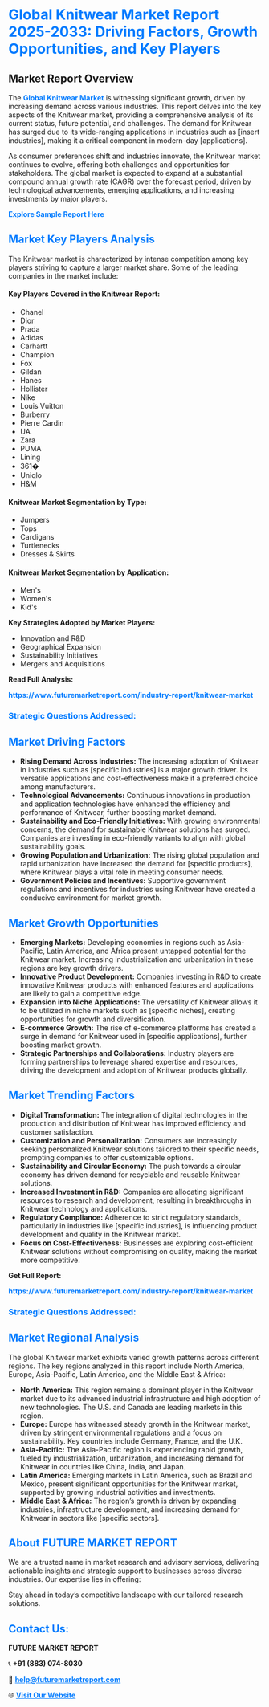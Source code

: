 <h1 style="color: #007BFF;">Global Knitwear Market Report 2025-2033: Driving Factors, Growth Opportunities, and Key Players</h1>

<section id="overview">
<h2>Market Report Overview</h2>
<p>The <a href="https://www.futuremarketreport.com/industry-report/knitwear-market" style="color: #007BFF; text-decoration: none;"><strong>Global Knitwear Market</strong></a> is witnessing significant growth, driven by increasing demand across various industries. This report delves into the key aspects of the Knitwear market, providing a comprehensive analysis of its current status, future potential, and challenges. The demand for Knitwear has surged due to its wide-ranging applications in industries such as [insert industries], making it a critical component in modern-day [applications].</p>
<p>As consumer preferences shift and industries innovate, the Knitwear market continues to evolve, offering both challenges and opportunities for stakeholders. The global market is expected to expand at a substantial compound annual growth rate (CAGR) over the forecast period, driven by technological advancements, emerging applications, and increasing investments by major players.</p>
</section>

<section id="overview">
<p><a href="https://www.futuremarketreport.com/request-sample/reportId=109205" style="color: #007BFF; text-decoration: none;"><strong>Explore Sample Report Here</strong></a></p>
</section>

<section id="key-players">
<h2 style="color: #007BFF;">Market Key Players Analysis</h2>
<p>The Knitwear market is characterized by intense competition among key players striving to capture a larger market share. Some of the leading companies in the market include:</p>
<h4>Key Players Covered in the Knitwear Report:</h4>
<ul><li>Chanel</li><li>Dior</li><li>Prada</li><li>Adidas</li><li>Carhartt</li><li>Champion</li><li>Fox</li><li>Gildan</li><li>Hanes</li><li>Hollister</li><li>Nike</li><li>Louis Vuitton</li><li>Burberry</li><li>Pierre Cardin</li><li>UA</li><li>Zara</li><li>PUMA</li><li>Lining</li><li>361�</li><li>Uniqlo</li><li>H&amp;M</li></ul>
<h4>Knitwear Market Segmentation by Type:</h4>
<ul><li>Jumpers</li><li>Tops</li><li>Cardigans</li><li>Turtlenecks</li><li>Dresses &amp; Skirts</li></ul>

<h4>Knitwear Market Segmentation by Application:</h4>
<ul><li>Men&#039;s</li><li>Women&#039;s</li><li>Kid&#039;s</li></ul>
<p><strong>Key Strategies Adopted by Market Players:</strong></p>
<ul>
<li>Innovation and R&D</li>
<li>Geographical Expansion</li>
<li>Sustainability Initiatives</li>
<li>Mergers and Acquisitions</li>
</ul>
</section>

<section>
<p><strong>Read Full Analysis: </strong></p><a href="https://www.futuremarketreport.com/industry-report/knitwear-market" style="color: #007BFF; text-decoration: none;"><strong>https://www.futuremarketreport.com/industry-report/knitwear-market</strong></a>
<h3 style="color: #007BFF;">Strategic Questions Addressed:</h3>
</section>

<section id="driving-factors">
<h2 style="color: #007BFF;">Market Driving Factors</h2>
<ul>
<li><strong>Rising Demand Across Industries:</strong> The increasing adoption of Knitwear in industries such as [specific industries] is a major growth driver. Its versatile applications and cost-effectiveness make it a preferred choice among manufacturers.</li>
<li><strong>Technological Advancements:</strong> Continuous innovations in production and application technologies have enhanced the efficiency and performance of Knitwear, further boosting market demand.</li>
<li><strong>Sustainability and Eco-Friendly Initiatives:</strong> With growing environmental concerns, the demand for sustainable Knitwear solutions has surged. Companies are investing in eco-friendly variants to align with global sustainability goals.</li>
<li><strong>Growing Population and Urbanization:</strong> The rising global population and rapid urbanization have increased the demand for [specific products], where Knitwear plays a vital role in meeting consumer needs.</li>
<li><strong>Government Policies and Incentives:</strong> Supportive government regulations and incentives for industries using Knitwear have created a conducive environment for market growth.</li>
</ul>
</section>

<section id="growth-opportunities">
<h2 style="color: #007BFF;">Market Growth Opportunities</h2>
<ul>
<li><strong>Emerging Markets:</strong> Developing economies in regions such as Asia-Pacific, Latin America, and Africa present untapped potential for the Knitwear market. Increasing industrialization and urbanization in these regions are key growth drivers.</li>
<li><strong>Innovative Product Development:</strong> Companies investing in R&D to create innovative Knitwear products with enhanced features and applications are likely to gain a competitive edge.</li>
<li><strong>Expansion into Niche Applications:</strong> The versatility of Knitwear allows it to be utilized in niche markets such as [specific niches], creating opportunities for growth and diversification.</li>
<li><strong>E-commerce Growth:</strong> The rise of e-commerce platforms has created a surge in demand for Knitwear used in [specific applications], further boosting market growth.</li>
<li><strong>Strategic Partnerships and Collaborations:</strong> Industry players are forming partnerships to leverage shared expertise and resources, driving the development and adoption of Knitwear products globally.</li>
</ul>
</section>

<section id="trending-factors">
<h2 style="color: #007BFF;">Market Trending Factors</h2>
<ul>
<li><strong>Digital Transformation:</strong> The integration of digital technologies in the production and distribution of Knitwear has improved efficiency and customer satisfaction.</li>
<li><strong>Customization and Personalization:</strong> Consumers are increasingly seeking personalized Knitwear solutions tailored to their specific needs, prompting companies to offer customizable options.</li>
<li><strong>Sustainability and Circular Economy:</strong> The push towards a circular economy has driven demand for recyclable and reusable Knitwear solutions.</li>
<li><strong>Increased Investment in R&D:</strong> Companies are allocating significant resources to research and development, resulting in breakthroughs in Knitwear technology and applications.</li>
<li><strong>Regulatory Compliance:</strong> Adherence to strict regulatory standards, particularly in industries like [specific industries], is influencing product development and quality in the Knitwear market.</li>
<li><strong>Focus on Cost-Effectiveness:</strong> Businesses are exploring cost-efficient Knitwear solutions without compromising on quality, making the market more competitive.</li>
</ul>
</section>

<section>
<p><strong>Get Full Report: </strong></p><a href="https://www.futuremarketreport.com/industry-report/knitwear-market" style="color: #007BFF; text-decoration: none;"><strong>https://www.futuremarketreport.com/industry-report/knitwear-market</strong></a>
<h3 style="color: #007BFF;">Strategic Questions Addressed:</h3>
</section>


<section id="regional-analysis">
<h2 style="color: #007BFF;">Market Regional Analysis</h2>
<p>The global Knitwear market exhibits varied growth patterns across different regions. The key regions analyzed in this report include North America, Europe, Asia-Pacific, Latin America, and the Middle East & Africa:</p>
<ul>
<li><strong>North America:</strong> This region remains a dominant player in the Knitwear market due to its advanced industrial infrastructure and high adoption of new technologies. The U.S. and Canada are leading markets in this region.</li>
<li><strong>Europe:</strong> Europe has witnessed steady growth in the Knitwear market, driven by stringent environmental regulations and a focus on sustainability. Key countries include Germany, France, and the U.K.</li>
<li><strong>Asia-Pacific:</strong> The Asia-Pacific region is experiencing rapid growth, fueled by industrialization, urbanization, and increasing demand for Knitwear in countries like China, India, and Japan.</li>
<li><strong>Latin America:</strong> Emerging markets in Latin America, such as Brazil and Mexico, present significant opportunities for the Knitwear market, supported by growing industrial activities and investments.</li>
<li><strong>Middle East & Africa:</strong> The region’s growth is driven by expanding industries, infrastructure development, and increasing demand for Knitwear in sectors like [specific sectors].</li>
</ul>
</section>

<footer>
<h2 style="color: #007BFF;">About FUTURE MARKET REPORT</h2>
<p>We are a trusted name in market research and advisory services, delivering actionable insights and strategic support to businesses across diverse industries. Our expertise lies in offering:</p>

<p>Stay ahead in today’s competitive landscape with our tailored research solutions.</p>

<h2 style="color: #007BFF;">Contact Us:</h2>
<p><strong>FUTURE MARKET REPORT</strong></p>
<p>📞 <strong>+91 (883) 074-8030</strong></p>
<p>📧 <strong><a href="mailto:help@futuremarketreport.com" style="color: #007BFF;">help@futuremarketreport.com</a></strong></p>
<p>🌐 <strong><a href="https://www.futuremarketreport.com/" style="color: #007BFF;">Visit Our Website</a></strong></p>
</footer>